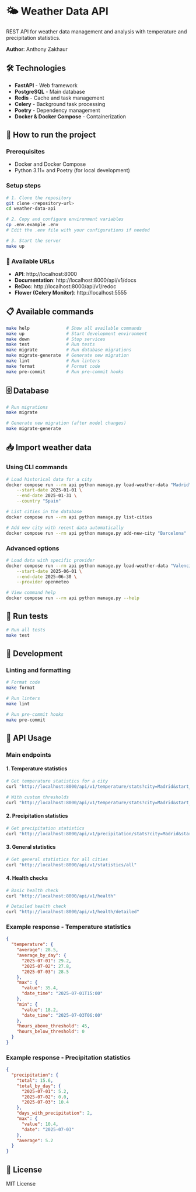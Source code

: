 # 🌤️ Weather Data API

REST API for weather data management and analysis with temperature and precipitation statistics.

**Author**: Anthony Zakhaur

## 🛠️ Technologies

- **FastAPI** - Web framework
- **PostgreSQL** - Main database
- **Redis** - Cache and task management
- **Celery** - Background task processing
- **Poetry** - Dependency management
- **Docker & Docker Compose** - Containerization

## 🚀 How to run the project

### Prerequisites

- Docker and Docker Compose
- Python 3.11+ and Poetry (for local development)

### Setup steps

```bash
# 1. Clone the repository
git clone <repository-url>
cd weather-data-api

# 2. Copy and configure environment variables
cp .env.example .env
# Edit the .env file with your configurations if needed

# 3. Start the server
make up
```

### 📍 Available URLs

- **API**: http://localhost:8000
- **Documentation**: http://localhost:8000/api/v1/docs
- **ReDoc**: http://localhost:8000/api/v1/redoc
- **Flower (Celery Monitor)**: http://localhost:5555

## 📋 Available commands

```bash
make help              # Show all available commands
make up                # Start development environment
make down              # Stop services
make test              # Run tests
make migrate           # Run database migrations
make migrate-generate  # Generate new migration
make lint              # Run linters
make format            # Format code
make pre-commit        # Run pre-commit hooks
```

## 🗄️ Database

```bash
# Run migrations
make migrate

# Generate new migration (after model changes)
make migrate-generate
```

## 📥 Import weather data

### Using CLI commands

```bash
# Load historical data for a city
docker compose run --rm api python manage.py load-weather-data "Madrid" \
    --start-date 2025-01-01 \
    --end-date 2025-01-31 \
    --country "Spain"

# List cities in the database
docker compose run --rm api python manage.py list-cities

# Add new city with recent data automatically
docker compose run --rm api python manage.py add-new-city "Barcelona"
```

### Advanced options

```bash
# Load data with specific provider
docker compose run --rm api python manage.py load-weather-data "Valencia" \
    --start-date 2025-06-01 \
    --end-date 2025-06-30 \
    --provider openmeteo

# View command help
docker compose run --rm api python manage.py --help
```

## 🧪 Run tests

```bash
# Run all tests
make test
```

## 🔧 Development

### Linting and formatting

```bash
# Format code
make format

# Run linters
make lint

# Run pre-commit hooks
make pre-commit
```

## 📖 API Usage

### Main endpoints

#### 1. Temperature statistics

```bash
# Get temperature statistics for a city
curl "http://localhost:8000/api/v1/temperature/stats?city=Madrid&start_date=2025-07-01&end_date=2025-07-31"

# With custom thresholds
curl "http://localhost:8000/api/v1/temperature/stats?city=Madrid&start_date=2025-07-01&end_date=2025-07-31&threshold_high=35.0&threshold_low=5.0"
```

#### 2. Precipitation statistics

```bash
# Get precipitation statistics
curl "http://localhost:8000/api/v1/precipitation/stats?city=Madrid&start_date=2025-07-01&end_date=2025-07-31"
```

#### 3. General statistics

```bash
# Get general statistics for all cities
curl "http://localhost:8000/api/v1/statistics/all"
```

#### 4. Health checks

```bash
# Basic health check
curl "http://localhost:8000/api/v1/health"

# Detailed health check
curl "http://localhost:8000/api/v1/health/detailed"
```

### Example response - Temperature statistics

```json
{
  "temperature": {
    "average": 28.5,
    "average_by_day": {
      "2025-07-01": 29.2,
      "2025-07-02": 27.8,
      "2025-07-03": 28.5
    },
    "max": {
      "value": 35.4,
      "date_time": "2025-07-01T15:00"
    },
    "min": {
      "value": 18.2,
      "date_time": "2025-07-03T06:00"
    },
    "hours_above_threshold": 45,
    "hours_below_threshold": 0
  }
}
```

### Example response - Precipitation statistics

```json
{
  "precipitation": {
    "total": 15.6,
    "total_by_day": {
      "2025-07-01": 5.2,
      "2025-07-02": 0.0,
      "2025-07-03": 10.4
    },
    "days_with_precipitation": 2,
    "max": {
      "value": 10.4,
      "date": "2025-07-03"
    },
    "average": 5.2
  }
}
```

## 📄 License

MIT License
